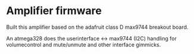 Amplifier firmware
==================

Built this amplifier based on the adafruit class D max9744 breakout board.

An atmega328 does the userinterface <-> max9744 (I2C) handling for volumecontrol and mute/unmute
and other interface gimmicks.



